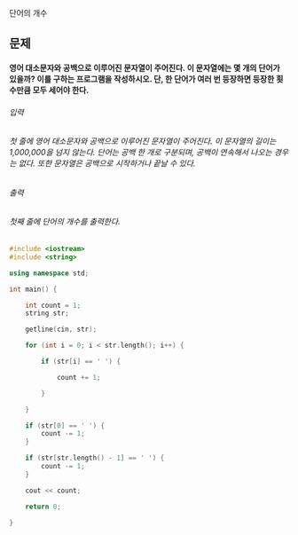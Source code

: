 단어의 개수
## 문제
#### 영어 대소문자와 공백으로 이루어진 문자열이 주어진다. 이 문자열에는 몇 개의 단어가 있을까? 이를 구하는 프로그램을 작성하시오. 단, 한 단어가 여러 번 등장하면 등장한 횟수만큼 모두 세어야 한다.
###### 입력
###### 첫 줄에 영어 대소문자와 공백으로 이루어진 문자열이 주어진다. 이 문자열의 길이는 1,000,000을 넘지 않는다. 단어는 공백 한 개로 구분되며, 공백이 연속해서 나오는 경우는 없다. 또한 문자열은 공백으로 시작하거나 끝날 수 있다.
###### 출력
###### 첫째 줄에 단어의 개수를 출력한다.

```c++
#include <iostream>
#include <string>

using namespace std;

int main() {

	int count = 1;
	string str;

	getline(cin, str);

	for (int i = 0; i < str.length(); i++) {

		if (str[i] == ' ') {

			count += 1;

		}

	}

	if (str[0] == ' ') {
		count -= 1;
	}

	if (str[str.length() - 1] == ' ') {
		count -= 1;
	}

	cout << count;

	return 0;

}
```
